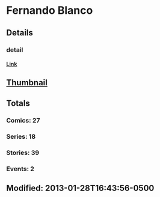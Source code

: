 # Fernando  Blanco 
## Details
### detail
#### [Link](http://marvel.com/comics/creators/11457/fernando_blanco?utm_campaign=apiRef&utm_source=225578a89fc76f3d20fbffda5d17a88d)
## [Thumbnail](http://i.annihil.us/u/prod/marvel/i/mg/b/40/image_not_available.jpg)
## Totals
### Comics: 27
### Series: 18
### Stories: 39
### Events: 2
## Modified: 2013-01-28T16:43:56-0500